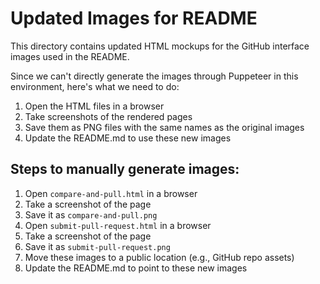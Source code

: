 # Updated Images for README

This directory contains updated HTML mockups for the GitHub interface images used in the README.

Since we can't directly generate the images through Puppeteer in this environment, here's what we need to do:

1. Open the HTML files in a browser
2. Take screenshots of the rendered pages
3. Save them as PNG files with the same names as the original images
4. Update the README.md to use these new images

## Steps to manually generate images:

1. Open `compare-and-pull.html` in a browser
2. Take a screenshot of the page
3. Save it as `compare-and-pull.png`
4. Open `submit-pull-request.html` in a browser
5. Take a screenshot of the page
6. Save it as `submit-pull-request.png`
7. Move these images to a public location (e.g., GitHub repo assets)
8. Update the README.md to point to these new images
